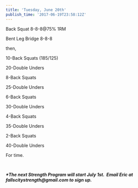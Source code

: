 ```yaml
---
title: 'Tuesday, June 20th'
publish_time: '2017-06-19T23:58:12Z'
---
```


Back Squat 8-8-8\@75% 1RM

Bent Leg Bridge 8-8-8

then,

10-Back Squats (185/125)

20-Double Unders

8-Back Squats

25-Double Unders

6-Back Squats

30-Double Unders

4-Back Squats

35-Double Unders

2-Back Squats

40-Double Unders

For time.

 

***\*The next Strength Program will start July 1st.  Email Eric at
fallscitystrength\@gmail.com to sign up.***
